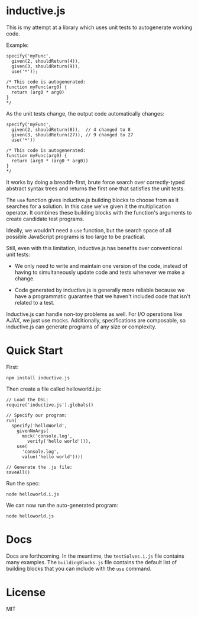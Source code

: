 inductive.js
============

This is my attempt at a library which uses unit tests to autogenerate working code.

Example:

    specify('myFunc',
      given(2, shouldReturn(4)),
      given(3, shouldReturn(9)),
      use('*'));

    /* This code is autogenerated:
    function myFunc(arg0) {
      return (arg0 * arg0)
    }
    */

As the unit tests change, the output code automatically changes:

    specify('myFunc',
      given(2, shouldReturn(8)),  // 4 changed to 8
      given(3, shouldReturn(27)), // 9 changed to 27
      use('*'))

    /* This code is autogenerated:
    function myFunc(arg0) {
      return (arg0 * (arg0 * arg0))
    }
    */

It works by doing a breadth-first, brute force search over correctly-typed abstract syntax trees and returns the first one that satisfies the unit tests.

The `use` function gives inductive.js building blocks to choose from as it searches for a solution.  In this case we've given it the multiplication operator.  It combines these building blocks with the function's arguments to create candidate test programs.

Ideally, we wouldn't need a `use` function, but the search space of all possible JavaScript programs is too large to be practical.

Still, even with this limitation, inductive.js has benefits over conventional unit tests:

* We only need to write and maintain one version of the code, instead of having to simultaneously update code and tests whenever we make a change.

* Code generated by inductive.js is generally more reliable because we have a programmatic guarantee that we haven't included code that isn't related to a test.

Inductive.js can handle non-toy problems as well.  For I/O operations like AJAX, we just use mocks.  Additionally, specifications are composable, so inductive.js can generate programs of any size or complexity.

Quick Start
===========

First:

    npm install inductive.js

Then create a file called helloworld.i.js:

    // Load the DSL:
    require('inductive.js').globals()

    // Specify our program:
    run(
      specify('helloWorld',
        givenNoArgs(
          mock('console.log',
            verify('hello world'))),
        use(
          'console.log',
          value('hello world'))))

    // Generate the .js file:
    saveAll()

Run the spec:

    node helloworld.i.js

We can now run the auto-generated program:

    node helloworld.js

Docs
====

Docs are forthcoming.  In the meantime, the `testSolves.i.js` file contains many examples.  The `buildingBlocks.js` file contains the default list of building blocks that you can include with the `use` command.

License
=======

MIT
